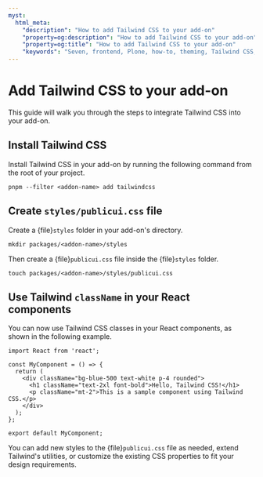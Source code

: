 ```yaml
---
myst:
  html_meta:
    "description": "How to add Tailwind CSS to your add-on"
    "property=og:description": "How to add Tailwind CSS to your add-on"
    "property=og:title": "How to add Tailwind CSS to your add-on"
    "keywords": "Seven, frontend, Plone, how-to, theming, Tailwind CSS, tailwind"
---
```


# Add Tailwind CSS to your add-on

This guide will walk you through the steps to integrate Tailwind CSS into your add-on.

## Install Tailwind CSS

Install Tailwind CSS in your add-on by running the following command from the root of your project.
```shell
pnpm --filter <addon-name> add tailwindcss
```

## Create `styles/publicui.css` file

Create a {file}`styles` folder in your add-on's directory.

```shell
mkdir packages/<addon-name>/styles
```

Then create a {file}`publicui.css` file inside the {file}`styles` folder.

```shell
touch packages/<addon-name>/styles/publicui.css
```

## Use Tailwind `className` in your React components

You can now use Tailwind CSS classes in your React components, as shown in the following example.

```tsx
import React from 'react';

const MyComponent = () => {
  return (
    <div className="bg-blue-500 text-white p-4 rounded">
      <h1 className="text-2xl font-bold">Hello, Tailwind CSS!</h1>
      <p className="mt-2">This is a sample component using Tailwind CSS.</p>
    </div>
  );
};

export default MyComponent;
```

You can add new styles to the {file}`publicui.css` file as needed, extend Tailwind's utilities, or customize the existing CSS properties to fit your design requirements.
